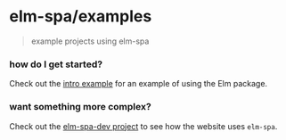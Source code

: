 # elm-spa/examples
> example projects using elm-spa

### how do I get started?

Check out the [intro example](./intro) for an example of using the Elm package.


### want something more complex?

Check out the [elm-spa-dev project](https://www.github.com/ryannhg/elm-spa-dev)
to see how the website uses `elm-spa`.


